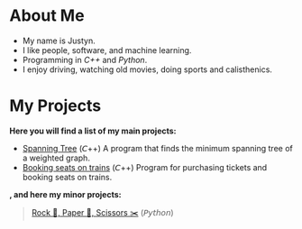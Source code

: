 # About Me

- My name is Justyn.
- I like people, software, and machine learning.
- Programming in *C++* and *Python*.
- I enjoy driving, watching old movies, doing sports and calisthenics.


# My Projects

**Here you will find a list of my main projects:**
- [Spanning Tree](https://github.com/Justyn001/Spanning-Tree) (𝘊++)
   A program that finds the minimum spanning tree of a weighted graph.
- [Booking seats on trains](https://github.com/Justyn001/Booking-seats-on-trains) (𝘊++)
   Program for purchasing tickets and booking seats on trains.

**, and here my minor projects:**
> [Rock 🗿, Paper 📝, Scissors ✂️](https://github.com/Justyn001/Rock_Paper_Scissors_game) (𝘗𝘺𝘵𝘩𝘰𝘯)

